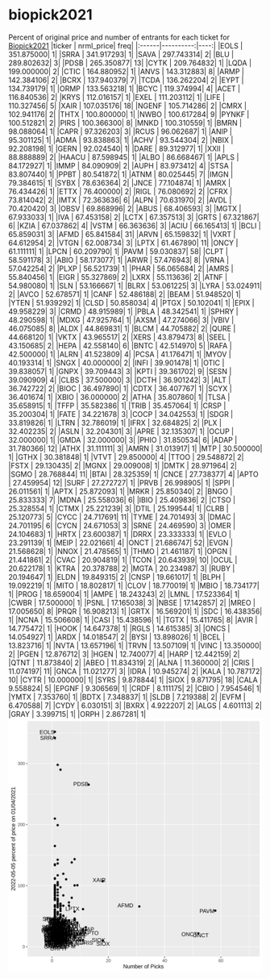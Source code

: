 # biopick2021
Percent of original price and number of entrants for each ticket for [Biopick2021](https://twitter.com/hashtag/Biopick2021)
|ticker | nrml_price| freq|
|:------|----------:|----:|
|EOLS   | 351.875000|    1|
|SRRA   | 341.917293|    1|
|SAVA   | 297.743314|    2|
|BLU    | 289.802632|    3|
|PDSB   | 265.350877|   13|
|CYTK   | 209.764832|    1|
|LQDA   | 199.000000|    2|
|CTIC   | 164.880952|    1|
|ANVS   | 143.312883|    8|
|ARMP   | 142.384106|    2|
|BCRX   | 137.940379|    7|
|TCDA   | 136.262204|    2|
|EYPT   | 134.739179|    1|
|ORMP   | 133.563218|    1|
|BCYC   | 119.374994|    4|
|ACET   | 116.840536|    2|
|KRYS   | 112.016157|    1|
|EXEL   | 111.203112|    1|
|LIFE   | 110.327456|    5|
|XAIR   | 107.035176|   18|
|NGENF  | 105.714286|    2|
|CMRX   | 102.941176|    2|
|THTX   | 100.800000|    1|
|NWBO   | 100.617284|    9|
|PYNKF  | 100.512821|    2|
|PIRS   | 100.366300|    8|
|MNKD   | 100.310559|    1|
|BMRN   |  98.088064|    1|
|CAPR   |  97.326203|    3|
|RCUS   |  96.062687|    1|
|ANIP   |  95.301125|    1|
|ADMA   |  93.838863|    1|
|ACHV   |  93.544304|    2|
|NBIX   |  92.208198|    1|
|GERN   |  92.024540|    1|
|DARE   |  89.312977|    1|
|XXII   |  88.888889|    2|
|HAACU  |  87.598945|    1|
|ALBO   |  86.668467|    1|
|APLS   |  84.172927|    1|
|IMMP   |  84.090909|    2|
|AUPH   |  83.973412|    4|
|STSA   |  83.807440|    1|
|PPBT   |  80.541872|    1|
|ATNM   |  80.025445|    7|
|IMGN   |  79.384615|    1|
|SYBX   |  78.636364|    2|
|JNCE   |  77.104874|    1|
|AMRX   |  76.434426|    1|
|ETTX   |  76.400000|    2|
|RIGL   |  76.080692|    2|
|CFRX   |  73.814042|    2|
|IMTX   |  72.363636|    6|
|ALPN   |  70.631970|    2|
|AVDL   |  70.420420|    3|
|OBSV   |  69.868996|    2|
|ABUS   |  68.406593|    3|
|MGTX   |  67.933033|    1|
|IVA    |  67.453158|    2|
|LCTX   |  67.357513|    3|
|GRTS   |  67.321867|    6|
|KZIA   |  67.037862|    4|
|VSTM   |  66.363636|    3|
|ACIU   |  66.165413|    1|
|BCLI   |  65.859031|    3|
|AFMD   |  65.841584|   31|
|ARVN   |  65.159832|    1|
|VXRT   |  64.612954|    2|
|VTGN   |  62.008734|    3|
|LPTX   |  61.467890|   11|
|ONCY   |  61.111111|    1|
|LPCN   |  60.209790|    1|
|PAVM   |  59.030837|   58|
|CLPT   |  58.591178|    3|
|ABIO   |  58.173077|    1|
|ARWR   |  57.476943|    8|
|VRNA   |  57.042254|    2|
|PLXP   |  56.521739|    1|
|PHAR   |  56.065684|    2|
|AMRS   |  55.840456|    1|
|EIGR   |  55.327869|    2|
|LXRX   |  55.113636|    2|
|ATNF   |  54.980080|    1|
|SLN    |  53.166667|    1|
|BLRX   |  53.061225|    3|
|LYRA   |  53.024911|    2|
|AVCO   |  52.678571|    1|
|CANF   |  52.486188|    2|
|BEAM   |  51.948520|    1|
|YTEN   |  51.939292|    1|
|CLSD   |  50.858034|    4|
|PTGX   |  50.102041|    1|
|EPIX   |  49.958229|    3|
|CRMD   |  48.915989|    1|
|PBLA   |  48.342541|    1|
|SPHRY  |  48.290598|    1|
|MDXG   |  47.925764|    1|
|AXSM   |  47.274066|    3|
|VBIV   |  46.075085|    8|
|ALDX   |  44.869831|    1|
|BLCM   |  44.705882|    2|
|QURE   |  44.668120|    1|
|VKTX   |  43.965517|    2|
|XERS   |  43.879473|    8|
|SEEL   |  43.150685|    2|
|HEPA   |  42.558140|    6|
|BNTC   |  42.514970|    5|
|RAFA   |  42.500000|    1|
|ALRN   |  41.523809|    4|
|PCSA   |  41.176471|    1|
|MYOV   |  40.193314|    1|
|SNGX   |  40.000000|    2|
|INFI   |  39.901478|    1|
|OTIC   |  39.838057|    1|
|GNPX   |  39.709443|    3|
|KPTI   |  39.361702|    9|
|SESN   |  39.090909|    4|
|CLBS   |  37.500000|    3|
|DCTH   |  36.901242|    3|
|ALT    |  36.742722|    2|
|BIOC   |  36.497890|    1|
|CDTX   |  36.407767|    1|
|SCYX   |  36.401674|    1|
|XBIO   |  36.000000|    2|
|ATHA   |  35.807860|    1|
|TLSA   |  35.658915|    1|
|TFFP   |  35.582386|    1|
|TRIB   |  35.457064|    1|
|CRSP   |  35.200304|    1|
|FATE   |  34.221678|    3|
|COCP   |  34.042553|    1|
|SDGR   |  33.819826|    1|
|LTRN   |  32.786019|    1|
|IFRX   |  32.684825|    2|
|PLX    |  32.402235|    2|
|ASLN   |  32.204301|    3|
|APRE   |  32.135307|    1|
|OCUP   |  32.000000|    1|
|GMDA   |  32.000000|    3|
|PHIO   |  31.850534|    6|
|ADAP   |  31.780366|   12|
|ATHX   |  31.111111|    3|
|AMRN   |  31.013917|    1|
|MTP    |  30.500000|    1|
|GTHX   |  30.381848|    1|
|VTVT   |  29.850000|    4|
|TTOO   |  29.548872|    2|
|FSTX   |  29.130435|    2|
|MGNX   |  29.009008|    1|
|DMTK   |  28.971964|    2|
|SGMO   |  28.768844|   11|
|BTAI   |  28.325359|    1|
|CNCE   |  27.738377|    4|
|APTO   |  27.459954|   12|
|SURF   |  27.272727|    1|
|PRVB   |  26.998905|    1|
|SPPI   |  26.011561|    1|
|APTX   |  25.872093|    1|
|MRKR   |  25.850340|    2|
|BNGO   |  25.833333|    7|
|MDNA   |  25.558036|    6|
|IBIO   |  25.409836|    2|
|CTSO   |  25.328554|    1|
|CTMX   |  25.221239|    3|
|DTIL   |  25.199544|    1|
|CLRB   |  25.120773|    5|
|CYCC   |  24.717691|   11|
|TYME   |  24.701493|    3|
|DMAC   |  24.701195|    6|
|CYCN   |  24.671053|    3|
|SRNE   |  24.469590|    3|
|OMER   |  24.104683|    1|
|HRTX   |  23.600387|    1|
|DRRX   |  23.333333|    1|
|EVLO   |  23.291139|    1|
|MEIP   |  22.021661|    4|
|ONCT   |  21.686747|   52|
|EVGN   |  21.568628|    1|
|NNOX   |  21.478565|    1|
|THMO   |  21.461187|    1|
|OPGN   |  21.441861|    2|
|CVAC   |  20.904819|    1|
|TCON   |  20.643939|   10|
|OCUL   |  20.622178|    1|
|KTRA   |  20.378788|    2|
|MGTA   |  20.234987|    3|
|RUBY   |  20.194647|    1|
|ELDN   |  19.849315|    2|
|CNSP   |  19.661017|    1|
|BLPH   |  19.092219|    1|
|MITO   |  18.802817|    1|
|CLOV   |  18.770019|    1|
|MBIO   |  18.734177|    1|
|PROG   |  18.659004|    1|
|AMPE   |  18.243243|    2|
|LMNL   |  17.523364|    1|
|CWBR   |  17.500000|    1|
|PSNL   |  17.165038|    3|
|NBSE   |  17.142857|    2|
|MREO   |  17.005650|    8|
|PRQR   |  16.908213|    1|
|GRTX   |  16.569201|    1|
|SDC    |  16.438356|    1|
|NCNA   |  15.506608|    1|
|CASI   |  15.438596|    1|
|TGTX   |  15.411765|    8|
|AVIR   |  14.775472|    1|
|HOOK   |  14.647378|    1|
|RGLS   |  14.615385|    3|
|ONCS   |  14.054927|    1|
|ARDX   |  14.018547|    2|
|BYSI   |  13.898026|    1|
|BCEL   |  13.823716|    1|
|NVTA   |  13.657196|    1|
|TRVN   |  13.507109|    1|
|VINC   |  13.350000|    2|
|PGEN   |  12.876712|    3|
|HGEN   |  12.740077|    4|
|HARP   |  12.442159|    2|
|QTNT   |  11.873840|    2|
|ABEO   |  11.834319|    2|
|ALNA   |  11.360000|    2|
|CRIS   |  11.074197|   11|
|GNCA   |  11.021277|    3|
|IDRA   |  10.945274|    2|
|KALA   |  10.787172|   10|
|CYTR   |  10.000000|    1|
|SYRS   |   9.878844|    1|
|SIOX   |   9.871795|   18|
|CALA   |   9.558824|    5|
|EPGNF  |   9.306569|    1|
|CRDF   |   8.111175|    2|
|CBIO   |   7.954546|    1|
|YMTX   |   7.353760|    1|
|BDTX   |   7.348837|    1|
|SLDB   |   7.219388|    2|
|EVFM   |   6.470588|    7|
|CYDY   |   6.030151|    3|
|BXRX   |   4.922207|    2|
|ALGS   |   4.601113|    2|
|GRAY   |   3.399715|    1|
|ORPH   |   2.867281|    1|
![retvspicks](biopicks.png?raw=true)
